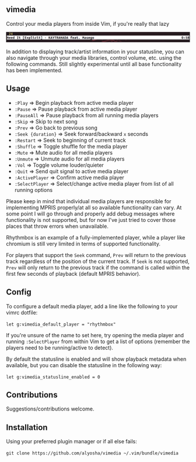 ## vimedia                                                                           
Control your media players from inside Vim, if you're really
that lazy

![vimedia statusline](statusline.png)

In addition to displaying track/artist information in your statusline, you can also navigate 
through your media libraries, control volume, etc. using the following commands. Still slightly
experimental until all base functionality has been implemented.

## Usage
- `:Play`            => Begin playback from active media player
- `:Pause`           => Pause playback from active media player
- `:PauseAll`        => Pause playback from all running media players
- `:Skip`            => Skip to next song
- `:Prev`            => Go back to previous song
- `:Seek {duration}` => Seek forward/backward `x` seconds
- `:Restart`         => Seek to beginning of current track
- `:Shuffle`         => Toggle shuffle for the media player
- `:Mute`            => Mute audio for all media players
- `:Unmute`          => Unmute audio for all media players
- `:Vol`             => Toggle volume louder/quieter
- `:Quit`            => Send quit signal to active media player
- `:ActivePlayer`    => Confirm active media player
- `:SelectPlayer`    => Select/change active media player from list of all running options

Please keep in mind that individual media players are responsible for implementing 
MPRIS properly/at all so available functionality can vary. At some point I will go 
through and properly add debug messages where functionality is not supported, but 
for now I've just tried to cover those places that throw errors when unavailable.

Rhythmbox is an example of a fully-implemented player, while a player like chromium 
is still very limited in terms of supported functionality.

For players that support the `Seek` command, `Prev` will return to the previous
track regardless of the position of the current track. If `Seek` is not
supported, `Prev` will only return to the previous track if the command is
called within the first few seconds of playback (default MPRIS behavior).

## Config
To configure a default media player, add a line like the following to your
vimrc dotfile:

`let g:vimedia_default_player = "rhythmbox"`

If you're unsure of the name to set here, try opening the media player and running `:SelectPlayer` 
from within Vim to get a list of options (remember the players need to be running/active to detect).

By default the statusline is enabled and will show playback metadata when
available, but you can disable the statusline in the following way:

`let g:vimedia_statusline_enabled = 0`

## Contributions
Suggestions/contributions welcome.

## Installation
Using your preferred plugin manager or if all else fails:

`git clone https://github.com/alyosha/vimedia ~/.vim/bundle/vimedia`
